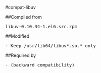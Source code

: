 #compat-libuv

##Compiled from
<pre>libuv-0.10.34-1.el6.src.rpm</pre>

##Modified
<pre>
- Keep /usr/lib64/libuv*.so.* only
</pre>

##Required by
<pre>
- (backward compatibility)
</pre>

